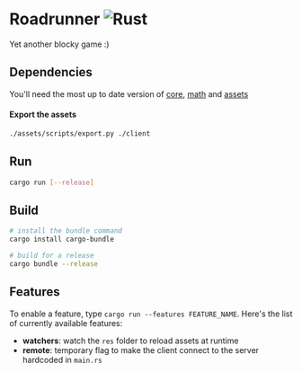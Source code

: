 # Roadrunner ![Rust](https://github.com/roadrunner-craft/client/workflows/Rust/badge.svg)

Yet another blocky game :)

## Dependencies

You'll need the most up to date version of [core](https://github.com/roadrunner-craft/core), [math](https://github.com/roadrunner-craft/math) and [assets](https://github.com/roadrunner-craft/assets)

#### Export the assets

```sh
./assets/scripts/export.py ./client
```

## Run

```sh
cargo run [--release]
```

## Build

```sh
# install the bundle command
cargo install cargo-bundle

# build for a release
cargo bundle --release
```
## Features

To enable a feature, type `cargo run --features FEATURE_NAME`. Here's the list of currently available features:

- **watchers**: watch the `res` folder to reload assets at runtime
- **remote**: temporary flag to make the client connect to the server hardcoded in `main.rs`

